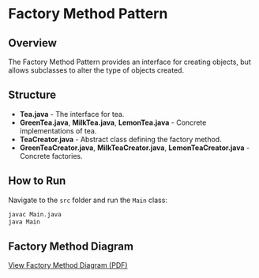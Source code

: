 # Factory Method Pattern

## Overview
The Factory Method Pattern provides an interface for creating objects, but allows subclasses to alter the type of objects created.

## Structure
- **Tea.java** - The interface for tea.
- **GreenTea.java**, **MilkTea.java**, **LemonTea.java** - Concrete implementations of tea.
- **TeaCreator.java** - Abstract class defining the factory method.
- **GreenTeaCreator.java**, **MilkTeaCreator.java**, **LemonTeaCreator.java** - Concrete factories.

## How to Run
Navigate to the `src` folder and run the `Main` class:
```bash
javac Main.java
java Main
```

## Factory Method Diagram

[View Factory Method Diagram (PDF)](creational/factory-method/factory-method-diagram.pdf)
